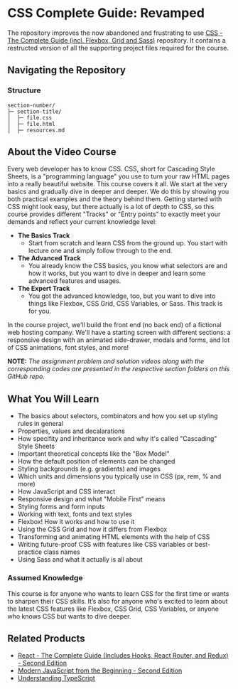 # CSS Complete Guide: Revamped
The repository improves the now abandoned and frustrating to use [CSS - The Complete Guide (incl. Flexbox, Grid and Sass)](https://github.com/PacktPublishing/CSS---The-Complete-Guide-incl.-Flexbox-Grid-and-Sass-) repository. It contains a restructed version of all the supporting project files required for the course.

## Navigating the Repository
### Structure
```
section-number/
├─ section-title/
│  ├─ file.css
│  ├─ file.html
│  ├─ resources.md
```

## About the Video Course
Every web developer has to know CSS. CSS, short for Cascading Style Sheets, is a "programming language" you use to turn your raw HTML pages into a really beautiful website. This course covers it all. We start at the very basics and gradually dive in deeper and deeper. We do this by showing you both practical examples and the theory behind them. 
Getting started with CSS might look easy, but there actually is a lot of depth to CSS, so this course provides different "Tracks" or "Entry points" to exactly meet your demands and reflect your current knowledge level: 

* **The Basics Track**
  * Start from scratch and learn CSS from the ground up. You start with lecture one and simply follow through to the end.
* **The Advanced Track**
  * You already know the CSS basics, you know what selectors are and how it works, but you want to dive in deeper and learn some advanced features and usages.
* **The Expert Track**
  * You got the advanced knowledge, too, but you want to dive into things like Flexbox, CSS Grid, CSS Variables, or Sass. This track is for you.

In the course project, we'll build the front end (no back end) of a fictional web hosting company. We'll have a starting screen with different sections: a responsive design with an animated side-drawer, modals and forms, and lot of CSS animations, font styles, and more!
  
**NOTE:** *The assignment problem and solution videos along with the corresponding codes are presented in the respective section folders on this GitHub repo.*

## What You Will Learn
* The basics about selectors, combinators and how you set up styling rules in general
* Properties, values and decalarations
* How specifity and inheritance work and why it's called "Cascading" Style Sheets
* Important theoretical concepts like the "Box Model"
* How the default position of elements can be changed
* Styling backgrounds (e.g. gradients) and images
* Which units and dimensions you typically use in CSS (px, rem, % and more)
* How JavaScript and CSS interact
* Responsive design and what "Mobile First" means
* Styling forms and form inputs
* Working with text, fonts and text styles
* Flexbox! How it works and how to use it
* Using the CSS Grid and how it differs from Flexbox
* Transforming and animating HTML elements with the help of CSS
* Writing future-proof CSS with features like CSS variables or best-practice class names
* Using Sass and what it actually is all about

### Assumed Knowledge
This course is for anyone who wants to learn CSS for the first time or wants to sharpen their CSS skills. It’s also for anyone who's excited to learn about the latest CSS features like Flexbox, CSS Grid, CSS Variables, or anyone who knows CSS but wants to dive deeper.
   
## Related Products
* [React - The Complete Guide (Includes Hooks, React Router, and Redux) - Second Edition](https://subscription.packtpub.com/video/web-development/9781801812603)
* [Modern JavaScript from the Beginning - Second Edition](https://subscription.packtpub.com/video/programming/9781805127826/)
* [Understanding TypeScript](https://subscription.packtpub.com/video/programming/9781789951905/)

